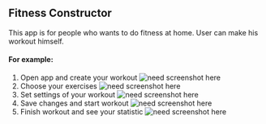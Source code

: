 ## Fitness Constructor
This app is for people who wants to do fitness at home. User can make his workout himself.
#### For example:
1. Open app and create your workout
![need screenshot here]()
2. Choose your exercises
![need screenshot here]()
3. Set settings of your workout
![need screenshot here]()
4. Save changes and start workout
![need screenshot here]()
5. Finish workout and see your statistic
![need screenshot here]()